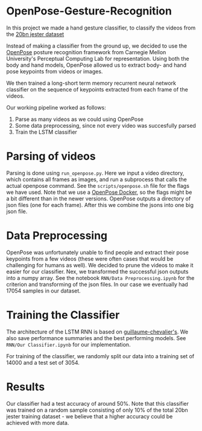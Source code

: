 # OpenPose-Gesture-Recognition

In this project we made a hand gesture classifier, to classify the videos from the [20bn jester dataset](https://20bn.com/datasets/jester)

Instead of making a classifier from the ground up, we decided to use the [OpenPose](https://github.com/CMU-Perceptual-Computing-Lab/openpose/) posture recognition framework from Carnegie Mellon University's Perceptual Computing Lab for representation. Using both the body and hand models, OpenPose allowed us to extract body- and hand pose keypoints from videos or images.

We then trained a long-short term memory recurrent neural network classifier on the sequence of keypoints extracted from each frame of the videos.

Our working pipeline worked as follows:
1. Parse as many videos as we could using OpenPose
2. Some data preprocessing, since not every video was succesfully parsed
3. Train the LSTM classifier

# Parsing of videos

Parsing is done using `run_openpose.py`. Here we input a video directory, which contains all frames as images, and run a subprocess that calls the actual openpose command. See the  `scripts/openpose.sh` file for the flags we have used. Note that we use a [OpenPose Docker](https://michaelsobrepera.com/guides/openposeaws.html), so the flags might be a bit different than in the newer versions. OpenPose outputs a directory of json files (one for each frame). After this we combine the jsons into one big json file.  

# Data Preprocessing

OpenPose was unfortunately unable to find people and extract their pose keypoints from a few videos (these were often cases that would be challenging for humans as well). We decided to prune the videos to make it easier for our classifier. Nex, we transformed the successful json outputs into a numpy array. See the notebook `RNN/Data Preprocessing.ipynb` for the criterion and transforming of the json files. In our case we eventually had $17054$ samples in our dataset. 

# Training the Classifier

The architecture of the LSTM RNN is based on [guillaume-chevalier's](https://github.com/guillaume-chevalier/LSTM-Human-Activity-Recognition). We also save performance summaries and the best performing models. See `RNN/Our Classifier.ipynb` for our implementation.

For training of the classifier, we randomly split our data into a training set of $14000$ and a test set of $3054$.


# Results

Our classifier had a test accuracy of around $50\%$. Note that this classifier was trained on a random sample consisting of only $10\%$ of the total 20bn jester training dataset - we believe that a higher accuracy could be achieved with more data. 
